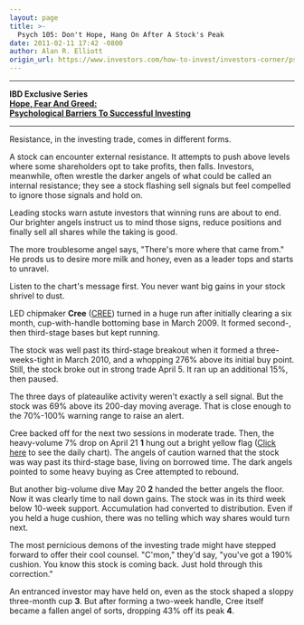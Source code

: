 ```yaml
---
layout: page
title: >-
  Psych 105: Don't Hope, Hang On After A Stock's Peak
date: 2011-02-11 17:42 -0800
author: Alan R. Elliott
origin_url: https://www.investors.com/how-to-invest/investors-corner/psych-105-dont-hope-hang-on-after-a-stocks-peak
---
```





  



  



---

  

**IBD Exclusive Series  
[Hope, Fear And Greed:  
Psychological Barriers To Successful Investing](/NewsAndAnalysis/SpecialReport.aspx?id=562114)**   



---

  

  

  

Resistance, in the investing trade, comes in different forms.

  

A stock can encounter external resistance. It attempts to push above levels where some shareholders opt to take profits, then falls. Investors, meanwhile, often wrestle the darker angels of what could be called an internal resistance; they see a stock flashing sell signals but feel compelled to ignore those signals and hold on.

  

Leading stocks warn astute investors that winning runs are about to end. Our brighter angels instruct us to mind those signs, reduce positions and finally sell all shares while the taking is good.

  

The more troublesome angel says, "There's more where that came from." He prods us to desire more milk and honey, even as a leader tops and starts to unravel.

  

Listen to the chart's message first. You never want big gains in your stock shrivel to dust.

  

LED chipmaker **Cree** ([CREE](https://research.investors.com/quote.aspx?symbol=CREE)) turned in a huge run after initially clearing a six month, cup-with-handle bottoming base in March 2009. It formed second-, then third-stage bases but kept running.

  

The stock was well past its third-stage breakout when it formed a three-weeks-tight in March 2010, and a whopping 276% above its initial buy point. Still, the stock broke out in strong trade April 5. It ran up an additional 15%, then paused.

  

The three days of plateaulike activity weren't exactly a sell signal. But the stock was 69% above its 200-day moving average. That is close enough to the 70%-100% warning range to raise an alert.

  

Cree backed off for the next two sessions in moderate trade. Then, the heavy-volume 7% drop on April 21 **1** hung out a bright yellow flag ([Click here](/NewsAndAnalysis/PhotoPopup.aspx?path=CRNRcreeWEB0214.jpg&docId=562916) to see the daily chart). The angels of caution warned that the stock was way past its third-stage base, living on borrowed time. The dark angels pointed to some heavy buying as Cree attempted to rebound.

  

But another big-volume dive May 20 **2** handed the better angels the floor. Now it was clearly time to nail down gains. The stock was in its third week below 10-week support. Accumulation had converted to distribution. Even if you held a huge cushion, there was no telling which way shares would turn next.

  

The most pernicious demons of the investing trade might have stepped forward to offer their cool counsel. "C'mon," they'd say, "you've got a 190% cushion. You know this stock is coming back. Just hold through this correction."

  

An entranced investor may have held on, even as the stock shaped a sloppy three-month cup **3**. But after forming a two-week handle, Cree itself became a fallen angel of sorts, dropping 43% off its peak **4**.




